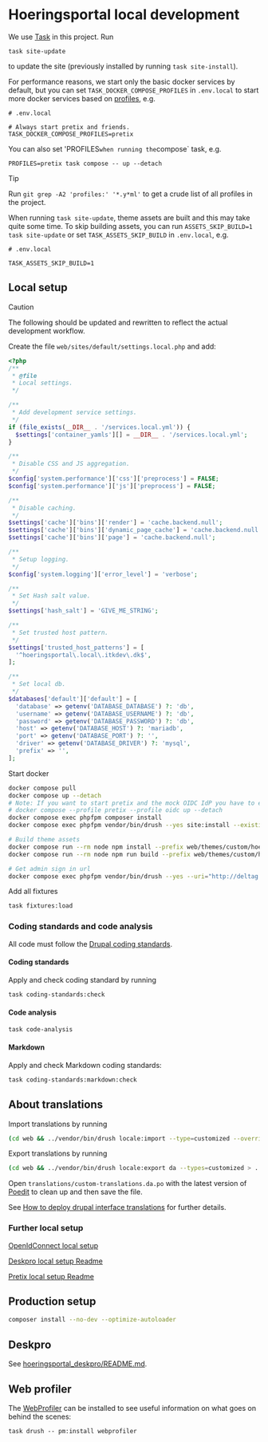 # Hoeringsportal local development

We use [Task](https://taskfile.dev/) in this project. Run

``` shell
task site-update
```

to update the site (previously installed by running `task site-install`).

For performance reasons, we start only the basic docker services by default, but you can set
`TASK_DOCKER_COMPOSE_PROFILES` in `.env.local` to start more docker services based on
[profiles](https://docs.docker.com/compose/how-tos/profiles/), e.g.

``` shell
# .env.local

# Always start pretix and friends.
TASK_DOCKER_COMPOSE_PROFILES=pretix
```

You can also set 'PROFILES` when running the `compose` task, e.g.

``` shell
PROFILES=pretix task compose -- up --detach
```

> [!TIP]
> Run `git grep -A2 'profiles:' '*.y*ml'` to get a crude list of all profiles in the project.

When running `task site-update`, theme assets are built and this may take quite some time. To skip building assets, you
can run `ASSETS_SKIP_BUILD=1 task site-update` or set `TASK_ASSETS_SKIP_BUILD` in `.env.local`, e.g.

``` shell
# .env.local

TASK_ASSETS_SKIP_BUILD=1
```

## Local setup

> [!CAUTION]
> The following should be updated and rewritten to reflect the actual development workflow.

Create the file `web/sites/default/settings.local.php` and add:

```php
<?php
/**
 * @file
 * Local settings.
 */

/**
 * Add development service settings.
 */
if (file_exists(__DIR__ . '/services.local.yml')) {
  $settings['container_yamls'][] = __DIR__ . '/services.local.yml';
}

/**
 * Disable CSS and JS aggregation.
 */
$config['system.performance']['css']['preprocess'] = FALSE;
$config['system.performance']['js']['preprocess'] = FALSE;

/**
 * Disable caching.
 */
$settings['cache']['bins']['render'] = 'cache.backend.null';
$settings['cache']['bins']['dynamic_page_cache'] = 'cache.backend.null';
$settings['cache']['bins']['page'] = 'cache.backend.null';

/**
 * Setup logging.
 */
$config['system.logging']['error_level'] = 'verbose';

/**
 * Set Hash salt value.
 */
$settings['hash_salt'] = 'GIVE_ME_STRING';

/**
 * Set trusted host pattern.
 */
$settings['trusted_host_patterns'] = [
  '^hoeringsportal\.local\.itkdev\.dk$',
];

/**
 * Set local db.
 */
$databases['default']['default'] = [
  'database' => getenv('DATABASE_DATABASE') ?: 'db',
  'username' => getenv('DATABASE_USERNAME') ?: 'db',
  'password' => getenv('DATABASE_PASSWORD') ?: 'db',
  'host' => getenv('DATABASE_HOST') ?: 'mariadb',
  'port' => getenv('DATABASE_PORT') ?: '',
  'driver' => getenv('DATABASE_DRIVER') ?: 'mysql',
  'prefix' => '',
];
```

Start docker

```sh
docker compose pull
docker compose up --detach
# Note: If you want to start pretix and the mock OIDC IdP you have to enable the "pretix" and "oidc" profiles (cf. https://docs.docker.com/compose/profiles/):
# docker compose --profile pretix --profile oidc up --detach
docker compose exec phpfpm composer install
docker compose exec phpfpm vendor/bin/drush --yes site:install --existing-config

# Build theme assets
docker compose run --rm node npm install --prefix web/themes/custom/hoeringsportal
docker compose run --rm node npm run build --prefix web/themes/custom/hoeringsportal

# Get admin sign in url
docker compose exec phpfpm vendor/bin/drush --yes --uri="http://deltag.local.itkdev.dk" user:login
```

Add all fixtures

```sh name=load-fixtures
task fixtures:load
```

### Coding standards and code analysis

All code must follow the [Drupal coding standards](https://www.drupal.org/docs/develop/standards).

#### Coding standards

Apply and check coding standard  by running

```sh
task coding-standards:check
```

#### Code analysis

```sh
task code-analysis
```

#### Markdown

Apply and check Markdown coding standards:

```sh
task coding-standards:markdown:check
```

## About translations

Import translations by running

```sh
(cd web && ../vendor/bin/drush locale:import --type=customized --override=all da ../translations/custom-translations.da.po)
```

Export translations by running

```sh
(cd web && ../vendor/bin/drush locale:export da --types=customized > ../translations/custom-translations.da.po)
```

Open `translations/custom-translations.da.po` with the latest version of [Poedit](https://poedit.net/) to clean up and
then save the file.

See [How to deploy drupal interface
translations](https://medium.com/limoengroen/how-to-deploy-drupal-interface-translations-5653294c4af6) for further
details.

### Further local setup

[OpenIdConnect local setup](openIdConnect.md)

[Deskpro local setup Readme](../web/modules/custom/hoeringsportal_deskpro/README.md)

[Pretix local setup Readme](pretix.md#local-setup)

## Production setup

```sh
composer install --no-dev --optimize-autoloader
```

## Deskpro

See [hoeringsportal_deskpro/README.md](../web/modules/custom/hoeringsportal_deskpro/README.md#test-mode).

## Web profiler

The [WebProfiler](https://www.drupal.org/project/webprofiler) can be installed to see useful information on what goes on
behind the scenes:

``` shell
task drush -- pm:install webprofiler
```
